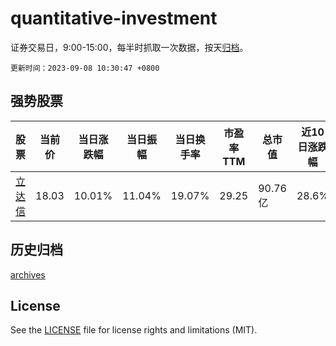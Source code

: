 # quantitative-investment

证券交易日，9:00-15:00，每半时抓取一次数据，按天[归档](archives)。

`更新时间：2023-09-08 10:30:47 +0800`

## 强势股票

|股票|当前价|当日涨跌幅|当日振幅|当日换手率|市盈率TTM|总市值|近10日涨跌幅|
|----|----|----|----|----|----|----|----|
|[立达信](https://xueqiu.com/S/SH605365)|18.03|10.01%|11.04%|19.07%|29.25|90.76亿|28.6%|

## 历史归档

[archives](archives)

## License

See the [LICENSE](LICENSE) file for license rights and limitations (MIT).